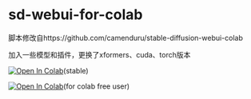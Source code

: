# sd-webui-for-colab

脚本修改自https://github.com/camenduru/stable-diffusion-webui-colab

加入一些模型和插件，更换了xformers、cuda、torch版本

[![Open In Colab](https://colab.research.google.com/assets/colab-badge.svg)](https://colab.research.google.com/github/licyk/sd-webui-for-colab/blob/main/stable_diffusion_webui_colab.ipynb)(stable)

[![Open In Colab](https://colab.research.google.com/assets/colab-badge.svg)](https://colab.research.google.com/github/licyk/sd-webui-for-colab/blob/main/fast_stable_diffusion.ipynb)(for  colab free user)
